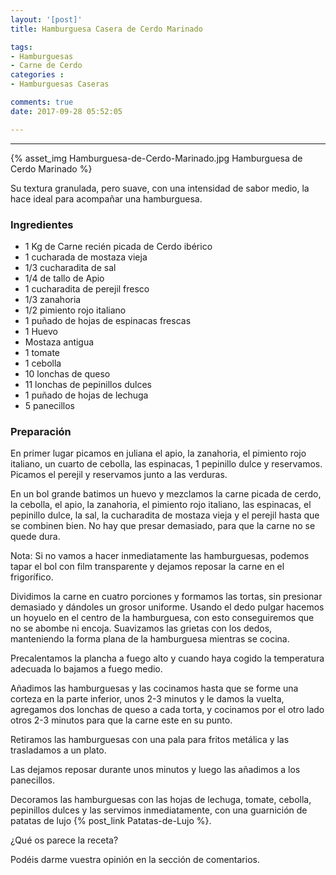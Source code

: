 ```yaml
---
layout: '[post]'
title: Hamburguesa Casera de Cerdo Marinado

tags:
- Hamburguesas
- Carne de Cerdo
categories :
- Hamburguesas Caseras

comments: true
date: 2017-09-28 05:52:05

---
```

---
{% asset_img Hamburguesa-de-Cerdo-Marinado.jpg Hamburguesa de Cerdo Marinado %}



Su textura granulada, pero suave, con una intensidad de sabor medio, la hace ideal para acompañar una hamburguesa.


### Ingredientes

- 1 Kg de Carne recién picada de Cerdo ibérico
- 1 cucharada de mostaza vieja
- 1/3 cucharadita de sal
- 1/4 de tallo de Apio
- 1 cucharadita de perejil fresco
- 1/3 zanahoria
- 1/2 pimiento rojo italiano
- 1 puñado de hojas de espinacas frescas
- 1 Huevo
- Mostaza antigua
- 1 tomate
- 1 cebolla
- 10 lonchas de queso
- 11 lonchas de pepinillos dulces
- 1 puñado de hojas de lechuga
- 5 panecillos

### Preparación

En primer lugar picamos en juliana el apio, la zanahoria, el pimiento rojo italiano, un cuarto de cebolla, las espinacas, 1 pepinillo dulce y reservamos.
Picamos el perejil y reservamos junto a las verduras.

En un bol grande batimos un huevo y mezclamos la carne picada de cerdo, la cebolla, el apio, la zanahoria, el pimiento rojo italiano, las espinacas, el pepinillo dulce, la sal, la cucharadita de mostaza vieja y el perejil hasta que se combinen bien. No
hay que presar demasiado, para que la carne no se quede dura.

Nota: Si no vamos a hacer inmediatamente las hamburguesas, podemos tapar el bol con film transparente y dejamos reposar la carne en el frigorífico.

Dividimos la carne en cuatro porciones y formamos las tortas, sin presionar demasiado y dándoles un grosor uniforme. Usando el dedo pulgar hacemos un hoyuelo en el centro de la hamburguesa, con esto conseguiremos que no se abombe ni encoja.
Suavizamos las grietas con los dedos, manteniendo la forma plana de la hamburguesa mientras se cocina.

Precalentamos la plancha a fuego alto y cuando haya cogido la temperatura adecuada lo bajamos a fuego medio.

Añadimos las hamburguesas y las cocinamos hasta que se forme una corteza en la parte inferior,  unos
2-3 minutos y le damos la vuelta, agregamos dos lonchas de queso a cada torta, y cocinamos por el otro lado otros 2-3 minutos para que la carne este en su punto.

Retiramos las hamburguesas con una pala para fritos metálica y las trasladamos a un plato.

Las dejamos reposar durante unos minutos y luego las añadimos a los panecillos.

Decoramos las hamburguesas con las hojas de lechuga, tomate, cebolla, pepinillos dulces y las servimos inmediatamente, con  una guarnición de patatas de lujo {% post_link Patatas-de-Lujo %}.


¿Qué os parece la receta?

Podéis darme vuestra opinión en la sección de comentarios.
